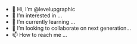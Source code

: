 - 👋 Hi, I’m @levelupgraphic
- 👀 I’m interested in ...
- 🌱 I’m currently learning ...
- 💞️ I’m looking to collaborate on next generation...
- 📫 How to reach me ...

<!---
levelupgraphic/levelupgraphic is a ✨ special ✨ repository because its `README.md` (this file) appears on your GitHub profile.
You can click the Preview link to take a look at your changes.
--->

